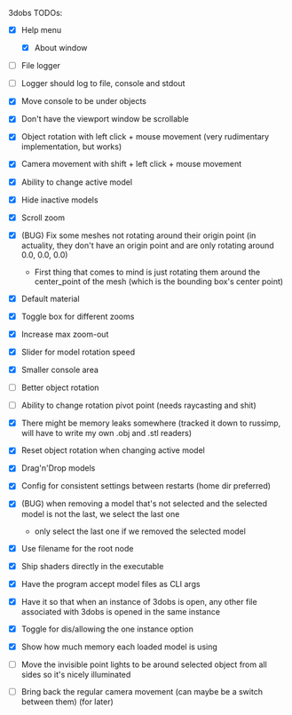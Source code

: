 3dobs TODOs:
 - [x] Help menu
     - [x] About window
 - [ ] File logger
 - [ ] Logger should log to file, console and stdout
 - [x] Move console to be under objects
 - [x] Don't have the viewport window be scrollable
 - [x] Object rotation with left click + mouse movement (very rudimentary implementation, but works)
 - [x] Camera movement with shift + left click + mouse movement
 - [x] Ability to change active model
 - [x] Hide inactive models
 - [x] Scroll zoom
 - [x] (BUG) Fix some meshes not rotating around their origin point (in actuality, they don't have an origin point and are only rotating around 0.0, 0.0, 0.0)
     - First thing that comes to mind is just rotating them around the center_point of the mesh (which is the bounding box's center point)
 - [x] Default material
 - [x] Toggle box for different zooms
 - [x] Increase max zoom-out
 - [x] Slider for model rotation speed
 - [x] Smaller console area
 - [ ] Better object rotation
 - [ ] Ability to change rotation pivot point (needs raycasting and shit)
 - [x] There might be memory leaks somewhere (tracked it down to russimp, will have to write my own .obj and .stl readers)
 - [x] Reset object rotation when changing active model
 - [x] Drag'n'Drop models
 - [x] Config for consistent settings between restarts (home dir preferred)
 - [x] (BUG) when removing a model that's not selected and the selected model is not the last, we select the last one
     - only select the last one if we removed the selected model
 - [x] Use filename for the root node
 - [x] Ship shaders directly in the executable
 - [x] Have the program accept model files as CLI args
 - [x] Have it so that when an instance of 3dobs is open, any other file associated with 3dobs is opened in the same instance
 - [x] Toggle for dis/allowing the one instance option
 - [x] Show how much memory each loaded model is using
 - [ ] Move the invisible point lights to be around selected object from all sides so it's nicely illuminated

 - [ ] Bring back the regular camera movement (can maybe be a switch between them) (for later)
